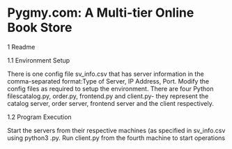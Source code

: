 # Pygmy.com:  A Multi-tier Online Book Store

1  Readme

1.1  Environment Setup

There  is  one  config  file sv_info.csv that has server information in the comma-separated format:Type of Server, IP Address, Port. Modify the config files as required to setup the environment. There are four Python filescatalog.py, order.py, frontend.py and client.py- they represent the catalog server, order server, frontend server and the client respectively.

1.2  Program Execution

Start the servers from their respective machines (as specified in sv_info.csv using python3 <servernamehere>.py.  Run client.py from the fourth machine to start operations
